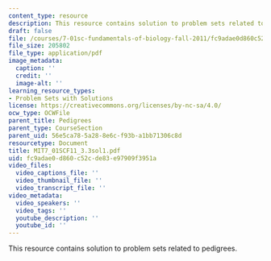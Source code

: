 ```yaml
---
content_type: resource
description: This resource contains solution to problem sets related to pedigrees.
draft: false
file: /courses/7-01sc-fundamentals-of-biology-fall-2011/fc9adae0d860c52cde83e97909f3951a_MIT7_01SCF11_3.3sol1.pdf
file_size: 205802
file_type: application/pdf
image_metadata:
  caption: ''
  credit: ''
  image-alt: ''
learning_resource_types:
- Problem Sets with Solutions
license: https://creativecommons.org/licenses/by-nc-sa/4.0/
ocw_type: OCWFile
parent_title: Pedigrees
parent_type: CourseSection
parent_uid: 56e5ca78-5a28-8e6c-f93b-a1bb71306c8d
resourcetype: Document
title: MIT7_01SCF11_3.3sol1.pdf
uid: fc9adae0-d860-c52c-de83-e97909f3951a
video_files:
  video_captions_file: ''
  video_thumbnail_file: ''
  video_transcript_file: ''
video_metadata:
  video_speakers: ''
  video_tags: ''
  youtube_description: ''
  youtube_id: ''
---
```

This resource contains solution to problem sets related to pedigrees.